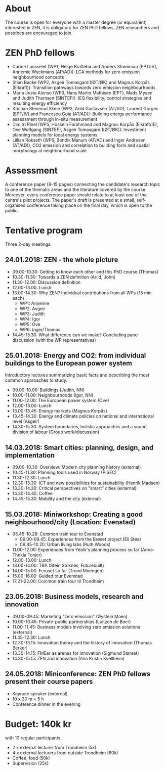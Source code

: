 # About

The course is open for everyone with a master degree (or equivalent) interested in ZEN, it is obligatory for ZEN PhD fellows, ZEN researchers and postdocs are encouraged to join.

# ZEN PhD fellows

- Carine Lausselet (WP1, Helge Brattebø and Anders Strømman (EPT/IV), Annemie Wyckmans (AP/AD)): LCA methods for zero emission neighbourhood concepts
- Stian Backe (WP2, Asgeir Tomasgard (IØT/ØK) and Magnus Korpås (Elkraft)): Transition pathways towards zero emission neighbourhoods
- Maria Justo Alonso (WP3, Hans Martin Mathisen (EPT), Mads Mysen and Judith Thomsen (SINTEF)): IEQ flexibility, control strategies and resulting energy efficiency
- Kristian Stenerud Skeie (WP3, Arild Gustavsen (AT/AD), Laurent Gorges (EPT/IV) and Francesco Goia (AT/AD)): Building energy performance assessment through in-situ measurement
- Dimitri Pinel (WP5, Hossein Farahmand and Magnus Korpås (Elkraft/IE), Ove Wolfgang (SINTEF), Asgeir Tomasgard (IØT/ØK)): Investment planning models for local energy systems
- Lillian Rokseth (WP6, Bendik Manum (AT/AD) and Inger Andresen (AT/AD)), CO2 emission and correlation to building form and spatial morphology at neighbourhood scale

# Assessment

A conference paper (8-15 pages) connecting the candidate's research topic to one of the thematic areas and the literature covered by the course. Moreover, every conference paper should relate to at least one of the centre's pilot projects. The paper's draft is presented at a small, self-organised conference taking place on the final day, which is open to the public.

# Tentative program

Three 2-day meetings.

## 24.01.2018: ZEN - the whole picture

- 09.00-10.30: Getting to know each other and this PhD course (Thomas)
- 10.30-11.30: Towards a ZEN definition (Arild, John)
- 11.30-12.00: Discussion definition
- 12.00-13.00: Lunch
- 13.00-14.30: Why ZEN? Individual contributions from all WPs (15 min each)
    - WP1: Annemie
    - WP2: Asgeir
    - WP3: Judith
    - WP4: Igor
    - WP5: Ove
    - WP6: Inger/Thomas
- 14.45-15.30: What difference can we make? Concluding panel discussion (with the WP representatives)

## 25.01.2018: Energy and CO2: from individual buildings to the European power system

Introductory lectures summarizing basic facts and describing the most common approaches to study.

- 09.00-10.00: Buildings (Judith, NN)
- 10.00-11.00: Neighbourhoods (Igor, NN)
- 11.00-12.00: The European power system (Ove)
- 12.00-13.00: Lunch
- 13.00-13.45: Energy markets (Magnus Korpås)
- 13.45-14.30: Energy and climate policies on national and international level (Asgeir)
- 14.30-15.30: System boundaries, holistic approaches and a sound division of labour (Group work/discussion)

## 14.03.2018: Smart cities: planning, design, and implementation

- 09.00-10.30: Overview: Modern city planning history (external)
- 10.45-11.30: Planning tools used in Norway (PISEC)
- 11.30-12.30: Lunch
- 12.30-13.30: ICT and new possibilities for sustainability (Henrik Madsen)
- 13.30-14.30: Critical perspectives on "smart" cities (external)
- 14.30-14.45: Coffee
- 14.45-15.30: Mobility and the city (external)

## 15.03.2018: Miniworkshop: Creating a good neighbourhood/city (Location: Evenstad)

- 05.45-10.28: Common train tour to Evenstad
    - 09.00-09.45: Experiences from the Brøset project (Eli Støa)
    - 09.45-10.20: Urban living labs (Ruth Woods)
- 11.00-12.00: Experiences from Ydalir's planning process so far (Anna-Thekla Tonjer)
- 12.00-13.00: Lunch
- 13.00-14.00: TBA (Stein Stoknes, Futurebuilt)
- 14.00-15.00: Furuset so far (Trond Moengen)
- 15.00-16.00: Guided tour Evenstad
- 17.21-22.00: Common train tour til Trondheim

## 23.05.2018: Business models, research and innovation

- 09.00-09.45: Marketing "zero emission" (Øystein Moen)
- 10.00-10.45: Private-public partnerships (Luitzen de Boer)
- 11.00-11.45: Business models involving zero emission solutions (external)
- 11.45-12.30: Lunch
- 12.30-13.15: Innovation theory and the history of innovation (Thomas Berker)
- 13.30-14.15: FMEer as arenas for innovation (Sigmund Størset)
- 14.30-15.15: ZEN and innovation (Ann Kristin Kvellheim)

## 24.05.2018: Miniconference: ZEN PhD fellows present their course papers

- Keynote speaker (external)
- 10 x 30 m = 5 h
- Conference dinner in the evening

# Budget: 140k kr

with 10 regular participants:

- 2 x external lecturer from Trondheim (5k)
- 4 x external lecturers from outside Trondheim (60k)
- Coffee, food (50k)
- Supervision (25k)
